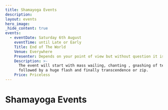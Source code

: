 ```yaml
---
title: Shamayoga Events
description:
layout: events
hero_image:
_hide_content: true
events:
  - eventDate: Saturday 6th August
    eventTime: until Late or Early
    Title: End of The World
    Venue: Everywhere
    Presenter: Depends on your point of view but without question it is the human race
    Description: >-
      The event will start with mass wailing, chanting , gnashing of teeth etc.
      followed by a huge flash and finally transcendence or zip.
    Price: Priceless
---
```


# Shamayoga Events